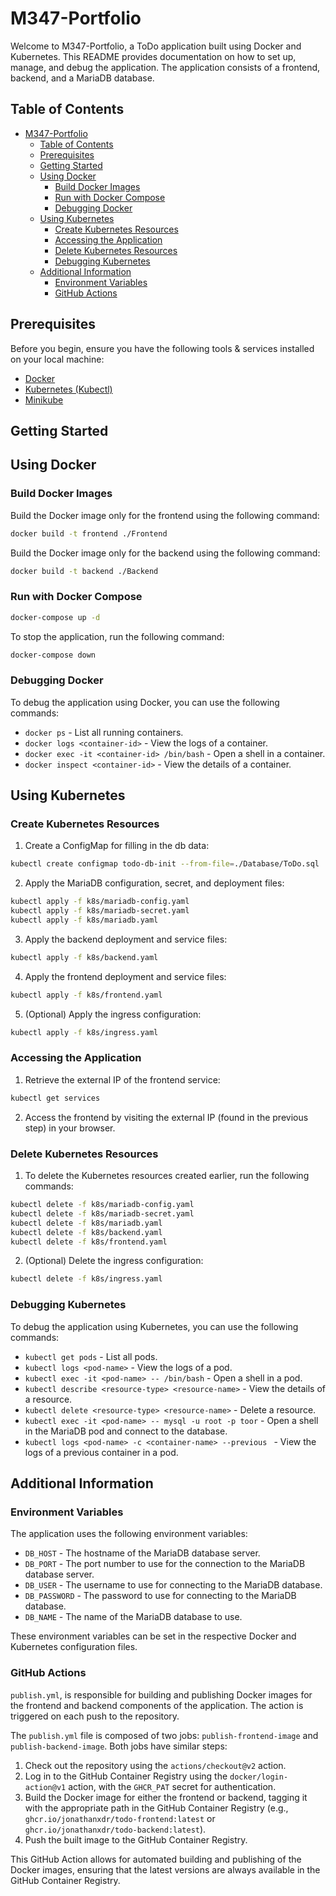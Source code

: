 # M347-Portfolio

Welcome to M347-Portfolio, a ToDo application built using Docker and Kubernetes. This README provides documentation on how to set up, manage, and debug the application. The application consists of a frontend, backend, and a MariaDB database.

## Table of Contents

- [M347-Portfolio](#m347-portfolio)
  - [Table of Contents](#table-of-contents)
  - [Prerequisites](#prerequisites)
  - [Getting Started](#getting-started)
  - [Using Docker](#using-docker)
    - [Build Docker Images](#build-docker-images)
    - [Run with Docker Compose](#run-with-docker-compose)
    - [Debugging Docker](#debugging-docker)
  - [Using Kubernetes](#using-kubernetes)
    - [Create Kubernetes Resources](#create-kubernetes-resources)
    - [Accessing the Application](#accessing-the-application)
    - [Delete Kubernetes Resources](#delete-kubernetes-resources)
    - [Debugging Kubernetes](#debugging-kubernetes)
  - [Additional Information](#additional-information)
    - [Environment Variables](#environment-variables)
    - [GitHub Actions](#github-actions)

## Prerequisites

Before you begin, ensure you have the following tools & services installed on your local machine:

- [Docker](https://docs.docker.com/get-docker/)
- [Kubernetes (Kubectl)](https://kubernetes.io/docs/tasks/tools/)
- [Minikube](https://minikube.sigs.k8s.io/docs/start/)

## Getting Started

## Using Docker

### Build Docker Images

Build the Docker image only for the frontend using the following command:

```bash
docker build -t frontend ./Frontend
```

Build the Docker image only for the backend using the following command:

```bash
docker build -t backend ./Backend
```

### Run with Docker Compose

```bash
docker-compose up -d
```

To stop the application, run the following command:

```bash
docker-compose down
```

### Debugging Docker

To debug the application using Docker, you can use the following commands:

- `docker ps` - List all running containers.
- `docker logs <container-id>` - View the logs of a container.
- `docker exec -it <container-id> /bin/bash` - Open a shell in a container.
- `docker inspect <container-id>` - View the details of a container.

## Using Kubernetes

### Create Kubernetes Resources

1. Create a ConfigMap for filling in the db data:

```bash
kubectl create configmap todo-db-init --from-file=./Database/ToDo.sql
```

2. Apply the MariaDB configuration, secret, and deployment files:

```bash
kubectl apply -f k8s/mariadb-config.yaml
kubectl apply -f k8s/mariadb-secret.yaml
kubectl apply -f k8s/mariadb.yaml
```

3. Apply the backend deployment and service files:

```bash
kubectl apply -f k8s/backend.yaml
```

4. Apply the frontend deployment and service files:

```bash
kubectl apply -f k8s/frontend.yaml
```

5. (Optional) Apply the ingress configuration:

```bash
kubectl apply -f k8s/ingress.yaml
```

### Accessing the Application

1. Retrieve the external IP of the frontend service:

```bash
kubectl get services
```

2. Access the frontend by visiting the external IP (found in the previous step) in your browser.

### Delete Kubernetes Resources

1. To delete the Kubernetes resources created earlier, run the following commands:

```bash
kubectl delete -f k8s/mariadb-config.yaml
kubectl delete -f k8s/mariadb-secret.yaml
kubectl delete -f k8s/mariadb.yaml
kubectl delete -f k8s/backend.yaml
kubectl delete -f k8s/frontend.yaml
```

2. (Optional) Delete the ingress configuration:

```bash
kubectl delete -f k8s/ingress.yaml
```

### Debugging Kubernetes

To debug the application using Kubernetes, you can use the following commands:

- `kubectl get pods` - List all pods.
- `kubectl logs <pod-name>` - View the logs of a pod.
- `kubectl exec -it <pod-name> -- /bin/bash` - Open a shell in a pod.
- `kubectl describe <resource-type> <resource-name>` - View the details of a resource.
- `kubectl delete <resource-type> <resource-name>` - Delete a resource.
- `kubectl exec -it <pod-name> -- mysql -u root -p toor` - Open a shell in the MariaDB pod and connect to the database.
- `kubectl logs <pod-name> -c <container-name> --previous ` - View the logs of a previous container in a pod.

## Additional Information

### Environment Variables

The application uses the following environment variables:

- `DB_HOST` - The hostname of the MariaDB database server.
- `DB_PORT` - The port number to use for the connection to the MariaDB database server.
- `DB_USER` - The username to use for connecting to the MariaDB database.
- `DB_PASSWORD` - The password to use for connecting to the MariaDB database.
- `DB_NAME` - The name of the MariaDB database to use.

These environment variables can be set in the respective Docker and Kubernetes configuration files.

### GitHub Actions

`publish.yml`, is responsible for building and publishing Docker images for the frontend and backend components of the application. The action is triggered on each push to the repository.

The `publish.yml` file is composed of two jobs: `publish-frontend-image` and `publish-backend-image`. Both jobs have similar steps:

1. Check out the repository using the `actions/checkout@v2` action.
2. Log in to the GitHub Container Registry using the `docker/login-action@v1` action, with the `GHCR_PAT` secret for authentication.
3. Build the Docker image for either the frontend or backend, tagging it with the appropriate path in the GitHub Container Registry (e.g., `ghcr.io/jonathanxdr/todo-frontend:latest` or `ghcr.io/jonathanxdr/todo-backend:latest`).
4. Push the built image to the GitHub Container Registry.

This GitHub Action allows for automated building and publishing of the Docker images, ensuring that the latest versions are always available in the GitHub Container Registry.
